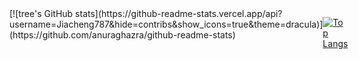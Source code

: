 <style>
  .personal-area {
    display: flex;
    justify-content: space-between;
  }
</style>

<div class="personal-area">
  [![tree's GitHub stats](https://github-readme-stats.vercel.app/api?username=Jiacheng787&hide=contribs&show_icons=true&theme=dracula)](https://github.com/anuraghazra/github-readme-stats)
  
  [![Top Langs](https://github-readme-stats.vercel.app/api/top-langs/?username=Jiacheng787&layout=compact&theme=dracula)](https://github.com/anuraghazra/github-readme-stats)
</div>



